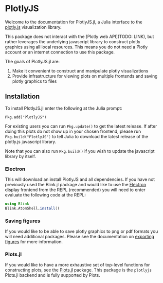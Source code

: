 # PlotlyJS

Welcome to the documentation for PlotlyJS.jl, a Julia interface to the
[plotly.js][_plotlyjs] visualization library.

This package does not interact with the [Plotly web API](TODO: LINK), but
rather leverages the underlying javascript library to construct plotly graphics
using all local resources. This means you do not need a Plotly account or an
internet connection to use this package.

The goals of PlotlyJS.jl are:

1. Make it convenient to construct and manipulate plotly visualizations
2. Provide infrastructure for viewing plots on multiple frontends and saving
plotly graphics to files

[_plotlyjs]: https://plot.ly/javascript
[_plotlyref]: https://plot.ly/javascript/reference

## Installation

To install PlotlyJS.jl enter the following at the Julia prompt:

```
Pkg.add("PlotlyJS")
```

For existing users you can run `Pkg.update()` to get the latest release. If
after doing this plots do not show up in your chosen frontend, please run
`Pkg.build("PlotlyJS")` to tell Julia to download the latest release of the
plotly.js javascript library.

Note that you can also run `Pkg.build()` if you wish to update the javascript
library by itself.

### Electron

This will download an install PlotlyJS and all dependencies. If you have not
previously used the Blink.jl package and would like to use the
[Electron](http://spencerlyon.com/PlotlyJS.jl/syncplots/#electronplot) display
frontend from the REPL (recommended) you will need to enter evaluate the
following code at the REPL:

```julia
using Blink
Blink.AtomShell.install()
```

### Saving figures

If you would like to be able to save plotly graphics to png or pdf formats you
will need additional packages. Please see the documentation on [exporting
figures](http://spencerlyon.com/PlotlyJS.jl/manipulating_plots/#saving-figures)
for more information.

### Plots.jl

If you would like to have a more exhaustive set of top-level functions for
constructing plots, see the [Plots.jl](http://plots.readthedocs.io/en/latest/)
package. This package is the `plotlyjs` Plots.jl backend and is fully supported
by Plots.
